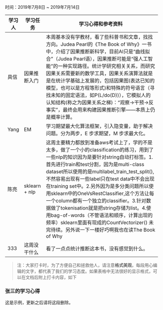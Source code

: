 时间：2019年7月8日 ~ 2019年7月14日

学习人|学习任务|学习心得和参考资料
------ | ------ | ------ 
具信 | 因果推断入门 | 本周基本没有学教材，看了些科普书和文章，找找方向。Judea Pearl的《The Book of Why》一书中，介绍了因果推断新科学，目前AI只是“曲线拟合”（Judea Pearl语），因果推断可能是“强人工智能”的一种实现路径。统计学研究相关关系，而研究因果关系需要新的数学工具，因果关系演算法就是是在统计学基础上发展的，包括因果图(表达已知的模型，也可以是方程等形式)和特殊的符号语言（寻找未知的固定语法，如P(L/do(D))），它模拟人的认知结构(称之为因果关系之梯)：“观察→干预→反事实”，最终会用来构建因果推断引擎——本质上仍是概率计算。
Yang | EM | 学习期望最大化算法框架，引入隐变量，助于解决问题。分为两步，E 步求期望，M 步求最大化。
陈亮 | sklearn + nlp | 这周主要精力都放到准备aws考试上了，学的不是太多，做了一个小的classification的练习，用到了一些nlp的知识因为是要针对string自动打标签。1.首先进行train和test分割，因为是multi-class dataset所以使用的是multilabel_train_test_split(),不然容易出现有一些label只在test data中不会出现在training set中。2.另外因为是多分类问题所以使用sklearn中的OneVsRestClassifier,这个方法让每一个column都有一个独立的classifier。3.针对数据做了tokenisation就是把string存储为list。4.使用bag-of-words（不管语法和顺序，计算出现的频率）sklearn里面有现成的CountVectorizer() 未完待续。另外说一下一楼好巧啊我也在读The Book of Why
333|这周没干什么|看了一点点统计推断这本书，没有感觉到什么。

> 注：大家打卡时，为了方便自己和拯救他人，请注意**格式美观**，每段用心编辑的文字，都代表了我们的学习态度。如果表格中无法很好的显示格式，可以在文档后附上打卡内容，如下

### 张三的学习心得
这是示例，更新之后请将这段删除。
